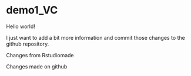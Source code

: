 # demo1_VC
Hello world!

I just want to add a bit more information and commit those changes to the github repository. 

Changes from Rstudiomade

Changes made on github
